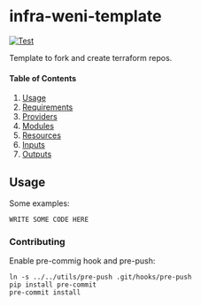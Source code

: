 # infra-weni-template

[![Test](https://github.com/weni-ai/infra-weni-template/actions/workflows/test.yml/badge.svg?branch=main)](https://github.com/weni-ai/infra-weni-template/actions/workflows/test.yml)

Template to fork and create terraform repos.

#### Table of Contents

1. [Usage](#usage)
2. [Requirements](#requirements)
3. [Providers](#providers)
4. [Modules](#modules)
5. [Resources](#resources)
6. [Inputs](#inputs)
7. [Outputs](#outputs)

## Usage

Some examples:

```hcl
WRITE SOME CODE HERE
```

### Contributing

Enable pre-commig hook and pre-push:

```
ln -s ../../utils/pre-push .git/hooks/pre-push
pip install pre-commit
pre-commit install
```

<!-- BEGINNING OF PRE-COMMIT-TERRAFORM DOCS HOOK -->
<!-- END OF PRE-COMMIT-TERRAFORM DOCS HOOK -->

